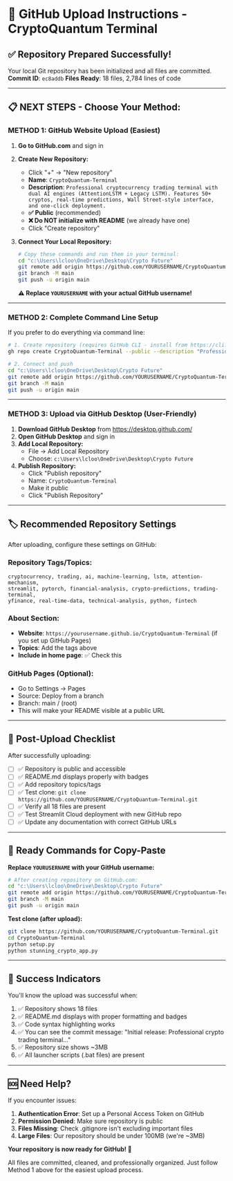 # 🚀 GitHub Upload Instructions - CryptoQuantum Terminal

## ✅ Repository Prepared Successfully!

Your local Git repository has been initialized and all files are committed. 
**Commit ID**: `ec8addb` 
**Files Ready**: 18 files, 2,784 lines of code

---

## 📋 NEXT STEPS - Choose Your Method:

### **METHOD 1: GitHub Website Upload (Easiest)**

1. **Go to GitHub.com** and sign in
2. **Create New Repository:**
   - Click "+" → "New repository"
   - **Name**: `CryptoQuantum-Terminal`
   - **Description**: `Professional cryptocurrency trading terminal with dual AI engines (AttentionLSTM + Legacy LSTM). Features 50+ cryptos, real-time predictions, Wall Street-style interface, and one-click deployment.`
   - **✅ Public** (recommended)
   - **❌ Do NOT initialize with README** (we already have one)
   - Click "Create repository"

3. **Connect Your Local Repository:**
   ```bash
   # Copy these commands and run them in your terminal:
   cd "c:\Users\lcloo\OneDrive\Desktop\Crypto Future"
   git remote add origin https://github.com/YOURUSERNAME/CryptoQuantum-Terminal.git
   git branch -M main
   git push -u origin main
   ```
   
   **⚠️ Replace `YOURUSERNAME` with your actual GitHub username!**

---

### **METHOD 2: Complete Command Line Setup**

If you prefer to do everything via command line:

```bash
# 1. Create repository (requires GitHub CLI - install from https://cli.github.com/)
gh repo create CryptoQuantum-Terminal --public --description "Professional cryptocurrency trading terminal with dual AI engines"

# 2. Connect and push
cd "c:\Users\lcloo\OneDrive\Desktop\Crypto Future"
git remote add origin https://github.com/YOURUSERNAME/CryptoQuantum-Terminal.git
git branch -M main
git push -u origin main
```

---

### **METHOD 3: Upload via GitHub Desktop (User-Friendly)**

1. **Download GitHub Desktop** from https://desktop.github.com/
2. **Open GitHub Desktop** and sign in
3. **Add Local Repository:**
   - File → Add Local Repository
   - Choose: `c:\Users\lcloo\OneDrive\Desktop\Crypto Future`
4. **Publish Repository:**
   - Click "Publish repository"
   - Name: `CryptoQuantum-Terminal`
   - Make it public
   - Click "Publish Repository"

---

## 🏷️ **Recommended Repository Settings**

After uploading, configure these settings on GitHub:

### **Repository Tags/Topics:**
```
cryptocurrency, trading, ai, machine-learning, lstm, attention-mechanism, 
streamlit, pytorch, financial-analysis, crypto-predictions, trading-terminal,
yfinance, real-time-data, technical-analysis, python, fintech
```

### **About Section:**
- **Website**: `https://yourusername.github.io/CryptoQuantum-Terminal` (if you set up GitHub Pages)
- **Topics**: Add the tags above
- **Include in home page**: ✅ Check this

### **GitHub Pages (Optional):**
- Go to Settings → Pages
- Source: Deploy from a branch
- Branch: main / (root)
- This will make your README visible at a public URL

---

## 🎯 **Post-Upload Checklist**

After successfully uploading:

- [ ] ✅ Repository is public and accessible
- [ ] ✅ README.md displays properly with badges
- [ ] ✅ Add repository topics/tags
- [ ] ✅ Test clone: `git clone https://github.com/YOURUSERNAME/CryptoQuantum-Terminal.git`
- [ ] ✅ Verify all 18 files are present
- [ ] ✅ Test Streamlit Cloud deployment with new GitHub repo
- [ ] ✅ Update any documentation with correct GitHub URLs

---

## 🔧 **Ready Commands for Copy-Paste**

**Replace `YOURUSERNAME` with your GitHub username:**

```bash
# After creating repository on GitHub.com:
cd "c:\Users\lcloo\OneDrive\Desktop\Crypto Future"
git remote add origin https://github.com/YOURUSERNAME/CryptoQuantum-Terminal.git
git branch -M main
git push -u origin main
```

**Test clone (after upload):**
```bash
git clone https://github.com/YOURUSERNAME/CryptoQuantum-Terminal.git
cd CryptoQuantum-Terminal
python setup.py
python stunning_crypto_app.py
```

---

## 🎉 **Success Indicators**

You'll know the upload was successful when:

1. ✅ Repository shows 18 files
2. ✅ README.md displays with proper formatting and badges
3. ✅ Code syntax highlighting works
4. ✅ You can see the commit message: "Initial release: Professional crypto trading terminal..."
5. ✅ Repository size shows ~3MB
6. ✅ All launcher scripts (.bat files) are present

---

## 🆘 **Need Help?**

If you encounter issues:

1. **Authentication Error**: Set up a Personal Access Token on GitHub
2. **Permission Denied**: Make sure repository is public
3. **Files Missing**: Check .gitignore isn't excluding important files
4. **Large Files**: Our repository should be under 100MB (we're ~3MB)

**Your repository is now ready for GitHub! 🚀**

All files are committed, cleaned, and professionally organized.
Just follow Method 1 above for the easiest upload process.
